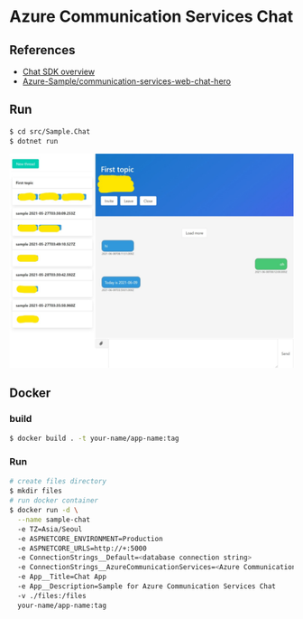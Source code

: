 # Azure Communication Services Chat

## References

* [Chat SDK overview](https://docs.microsoft.com/ko-kr/azure/communication-services/concepts/chat/sdk-features)
* [Azure-Sample/communication-services-web-chat-hero](https://github.com/Azure-Samples/communication-services-web-chat-hero)

## Run

```bash
$ cd src/Sample.Chat
$ dotnet run
```

![](./images/screen-001.jpeg)

## Docker

### build

```bash
$ docker build . -t your-name/app-name:tag
```

### Run

```bash
# create files directory
$ mkdir files
# run docker container
$ docker run -d \
  --name sample-chat
  -e TZ=Asia/Seoul
  -e ASPNETCORE_ENVIRONMENT=Production
  -e ASPNETCORE_URLS=http://+:5000
  -e ConnectionStrings__Default=<database connection string>
  -e ConnectionStrings__AzureCommunicationServices=<Azure Communication Service connection string>
  -e App__Title=Chat App
  -e App__Description=Sample for Azure Communication Services Chat
  -v ./files:/files
  your-name/app-name:tag
```